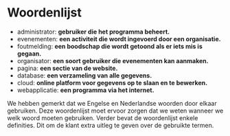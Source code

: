 # Woordenlijst

<ul>
<li> administrator: <b> gebruiker die het programma beheert. </b> </li>
<li> evenementen: <b> een activiteit die wordt ingevoerd door een organisatie. </b> </li>
<li> foutmelding: <b> een boodschap die wordt getoond als er iets mis is gegaan. </b> </li>
<li> organisator: <b> een soort gebruiker die evenementen kan aanmaken. </b> </li>
<li> pagina: <b> een sectie van de website. </b> </li>
<li> database: <b> een verzameling van alle gegevens. </b> </li>
<li> cloud: <b> online platform voor gegevens op te slaan en te bewerken. </b> </li>
<li> webapplicatie: <b> een programma via het internet. </b> </li>
</ul>

We hebben gemerkt dat we Engelse en Nederlandse woorden door elkaar gebruiken. Deze woordenlijst moet ervoor zorgen dat we weten wanneer we welk woord moeten gebruiken. Verder bevat de woordenlijst enkele definities. Dit om de klant extra uitleg te geven over de gebruikte termen.